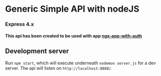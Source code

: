 # Generic Simple API with nodeJS
### Express 4.x
#### This api has been created to be used with app [ngx-app-with-auth](https://github.com/gigadie/ngx-app-with-auth)

## Development server

Run `npm start`, which will execute underneath `nodemon server.js` for a dev server. The api will listen on `http://localhost:8888/`.